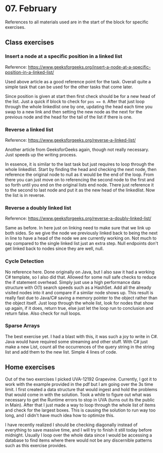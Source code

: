# 07. February

References to all materials used are in the start of the block for specific exercises.

## Class exercises

### Insert a node at a specific position in a linked list

Reference: https://www.geeksforgeeks.org/insert-a-node-at-a-specific-position-in-a-linked-list/

Used above article as a good reference point for the task. Overall quite a simple task that can be used for the other
tasks that come later.

Since position is given at start then first check should be for a new head of the list. Just a quick if block to check
for `pos == 0`. After that just loop through the whole linkedlist one by one, updating the head each time you swap to a
new link and then setting the new node as the next for the previous node and the head for the tail of the list if there
is one.

### Reverse a linked list

Reference: https://www.geeksforgeeks.org/reverse-a-linked-list/

Another article from GeeksforGeeks again, though not really necessary. Just speeds up the writing process.

In essence, it is similar to the last task but just requires to loop through the whole linkedlist. Start by finding the
head and checking the next node, then reference the original node to null as it would be the end of the loop. From there
you can just move on to referencing the second node to the first and so forth until you end on the original lists end
node. There just reference it to the second to last node and put it as the new head of the linkedlist. Now the list is
in reverse.

### Reverse a doubly linked list

Reference: https://www.geeksforgeeks.org/reverse-a-doubly-linked-list/

Same as before. In here just on linking need to make sure that we link up both sides. So we give the node we previously
linked back to being the next in line to have a head of the node we are currently working on. Not much to say compared
to the single linked list just an extra step. Null endpoints don't get linked back to nodes since they are well, null.

### Cycle Detection

No reference here. Done originally on Java, but I also saw it had a working C# template, so I also did that. Allowed for
some null safe checks to reduce the if statement overhead. Simply just use a high performance data structure with O(1)
search speeds such as a HashSet. Add all the already visited nodes into it and compare if a similar node shows up. This
result is really fast due to Java/C# saving a memory pointer to the object rather than the object itself. Just loop
through the whole list, look for nodes that show up again, if it does, return true, else just let the loop run to
conclusion and return false. Also check for null loops.

### Sparse Arrays

The best exercise yet. I had a blast with this, it was such a joy to write in C#. Java would have required some
streaming and other stuff. With C# just make a new List, count all the occurrences of the query string in the string
list and add them to the new list. Simple 4 lines of code.

## Home exercises

Out of the two exercises I picked UVA-12192 Grapevine. Currently, I got it to work with the example provided in the pdf
but I am going over the 3s time limit. I first created a data structure that would ingest and hold the problems that
would come in with the solution. Took a while to figure out what was necessary to get the Runtime errors to stop in
UVA (turns out its the public in Main). After that I just made a way to loop through the whole list of items and check
for the largest boxes. This is causing the solution to run way too long, and I didn't have much idea how to optimize
this.

I have recently realized I should be checking diagonally instead of everything to save massive time, and I will try to
finish it still today before midnight. Usually I loop over the whole data since I would be accessing a database to find
items where there would not be any discernible patterns such as this exercise provides.